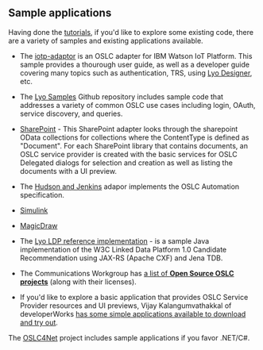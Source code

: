 ## Sample applications

Having done the [tutorials](./tutorials), if you'd like to explore some existing code, there are a variety of samples and existing applications available.

* The [iotp-adaptor](./iotp-adaptor-sample) is an OSLC adapter for IBM Watson IoT Platform. This sample provides a thourough user guide, as well as a developer guide covering many topics such as authentication, TRS, using [Lyo Designer](./eclipse_lyo/eclipse-lyo#lyo-designer), etc.
* The [Lyo Samples](https://github.com/OSLC/lyo-samples) Github repository includes sample code that addresses a variety of common OSLC use cases including login, OAuth, service discovery, and queries.
* [SharePoint](https://wiki.eclipse.org/Lyo/SharepointAdapter) - This SharePoint adapter looks through the sharepoint OData collections for collections where the ContentType is defined as "Document". For each SharePoint library that contains documents, an OSLC service provider is created with the basic services for OSLC Delegated dialogs for selection and creation as well as listing the documents with a UI preview.
* The [Hudson and Jenkins](https://wiki.eclipse.org/Lyo/JenkinsPlugin) adapor implements the OSLC Automation specification.
* [Simulink](https://wiki.eclipse.org/Lyo/Simulink)
* [MagicDraw](https://wiki.eclipse.org/Lyo/MagicDraw)
* The [Lyo LDP reference implementation](https://wiki.eclipse.org/Lyo/BuildLDPSample) - is a sample Java implementation of the W3C Linked Data Platform 1.0 Candidate Recommendation using JAX-RS (Apache CXF) and Jena TDB.



* The Communications Workgroup has [a list of **Open Source OSLC projects**](https://archive.open-services.net/wiki/communications/Open-source-software-and-tools/) (along with their licenses).
* If you'd like to explore a basic application that provides OSLC Service Provider resources and UI previews, Vijay Kalangumvathakkal of developerWorks [has some simple applications available to download and try out](https://www.ibm.com/developerworks/mydeveloperworks/blogs/69ec672c-dd6b-443d-add8-bb9a9a490eba/entry/build_your_own_serviceprovider_that_provides_resource_preview_based_on_oslc_specifications_in_no_time4?lang=en).

The [OSLC4Net](https://github.com/OSLC/oslc4net) project includes sample applications if you favor .NET/C#.
